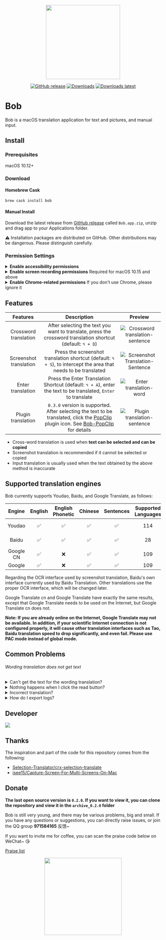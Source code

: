 <p align="center">
  <img src="https://cdn.jsdelivr.net/gh/ripperhe/oss@master/2019/1222/bob-logo.png" width=240 />
</p>
<p align="center">
	<a href="https://github.com/ripperhe/Bob/releases/latest"><img src="https://img.shields.io/github/v/release/ripperhe/Bob?logo=github" alt="GitHub release" /></a>
	<a href="https://github.com/ripperhe/Bob/releases/latest"><img src="https://img.shields.io/github/downloads/ripperhe/Bob/total" alt="Downloads" /></a>
	<a href="https://github.com/ripperhe/Bob/releases/latest"><img src="https://img.shields.io/github/downloads/ripperhe/Bob/latest/total" alt="Downloads latest" /></a>
</p>

# Bob

Bob is a macOS translation application for text and pictures, and manual input.

## Install

### Prerequisites

macOS 10.12+

### Download

#### Homebrew Cask

```sh
brew cask install bob
```

#### Manual Install

Download the latest release from [GitHub release](https://github.com/ripperhe/Bob/releases) called `Bob.app.zip`, unzip and drag app to your Applications folder.

⚠️ Installation packages are distributed on GitHub. Other distributions may be dangerous. Please distinguish carefully.

### Permission Settings

<details>
<summary><strong>Enable accessibility permissions</strong></summary><br>
<p>
<p>The first you use <strong>word translation</strong> the following dialog will appear, click <code>Open System Preferences</code>, and enable Bob</p>
<p><img src="https://cdn.jsdelivr.net/gh/ripperhe/oss@master/2020/0117/辅助功能弹窗.png" alt="Accessibility popup" width=500 /></p>
<p>If you accidentally decline it, open System Preferences > Security & Privacy > Privacy > Accessibility and make sure Bob is checked</p>
<p>If there is no pop-up box requesting permissions, click the <code>+</code> number on this page, enter the application folder and select Bob, click <code>Open</code>, and enable Bob</p>
<p><img src="https://cdn.jsdelivr.net/gh/ripperhe/oss@master/2020/0117/辅助功能设置.png" alt="Accessibility settings" width=600 /></p>
</p>
</details>

<details>
<summary><strong>Enable screen recording permissions</strong> Required for macOS 10.15 and above</summary><br>
<p>
<p>When using <strong>Screenshot Translation</strong> for the first time, the following prompt will pop-up, click <code>Open system preferences</code>, and enable Bob</p>
<p><img src="https://cdn.jsdelivr.net/gh/ripperhe/oss@master/2020/0117/屏幕录制弹窗.png" alt="Screen recording popup" width=500 /></p>
<p>If you accidentally decline it, open System Preferences > Security & Privacy > Privacy > Screen Recording and make sure Bob is checked</p>
<p>If there is no pop-up box requesting permissions, click the <code>+</code> number on this page, enter the application folder and select Bob, click <code>Open</code>, and enable Bob</p>
<p><img src="https://cdn.jsdelivr.net/gh/ripperhe/oss@master/2020/0117/屏幕录制设置.png" alt="Screen recording settings" width=600 /></p>
</p>
</details>

<details>
<summary><strong>Enable Chrome-related permissions</strong> If you don't use Chrome, please ignore it</summary><br>
<p>
<p>If you use the Chrome browser, in order to make Bob’s word extraction experience in Chrome closer to the web plugin, please enable the following permissions:</p>
<p>1. Turn on <code>Allow JavaScript in Apple Events</code> in Chrome menu bar > View > Developer</p>
<p><img src="https://cdn.jsdelivr.net/gh/ripperhe/oss@master/2020/0316/chrome设置.png" alt="Chrome settings" width=600 /></p>
<p>2. The first time you use <strong>Crossword Translation</strong> in Chrome, the following popup window should appear, click "OK" (the popup window will only appear once, unless you reset the automation permissions)</p>
<p><img src="https://cdn.jsdelivr.net/gh/ripperhe/oss@master/2020/0316/自动化Chrome弹窗.png" alt="Automated Chrome popup" width=500 /></p>
<p>3. After processing the popup, go to System Preferences > Security & Privacy > Privacy > Automation You should see the following options, please make sure they are checked</p>
<p><img src="https://cdn.jsdelivr.net/gh/ripperhe/oss@master/2020/0316/自动化Chrome设置.png" alt="Automated Chrome settings" width=600 /></p>
</p>
</details>

## Features

| Features | Description | Preview |
| :---: | :---: | :---: |
| Crossword translation | After selecting the text you want to translate, press the crossword translation shortcut (default: `⌥ + D`) | ![Crossword translation-sentence](https://cdn.jsdelivr.net/gh/ripperhe/oss@master/2020/0117/划词翻译-句子.gif) |
| Screenshot translation | Press the screenshot translation shortcut (default: `⌥ + S`), to intercept the area that needs to be translated | ![Screenshot Translation-Sentence](https://cdn.jsdelivr.net/gh/ripperhe/oss@master/2020/0117/截图翻译-句子.gif) |
| Enter translation | Press the Enter Translation Shortcut (default: `⌥ + A`), enter the text to be translated, `Enter` to translate | ![Enter translation-word](https://cdn.jsdelivr.net/gh/ripperhe/oss@master/2020/0117/输入翻译-单词.gif) |
| Plugin translation | `0.3.0` version is supported. After selecting the text to be translated, click the [PopClip](https://pilotmoon.com/popclip/) plugin icon.  See [Bob-PopClip](https://github.com/ripperhe/Bob-PopClip) for details | ![Plugin translation-sentence](https://cdn.jsdelivr.net/gh/ripperhe/oss@master/2020/0117/插件翻译-句子.gif) |

* Cross-word translation is used when **text can be selected and can be copied**
* Screenshot translation is recommended if it cannot be selected or copied
* Input translation is usually used when the text obtained by the above method is inaccurate

## Supported translation engines

Bob currently supports Youdao, Baidu, and Google Translate, as follows:

| Engine | English | English Phonetic | Chinese | Sentences | Supported Languages | Internet Access |
| :---: | :---: | :---: | :---: | :---: | :---: | :---: |
| Youdao | ✅ | ✅ | ✅ | ✅ | 114 | No need |
| Baidu | ✅ | ✅ | ✅ | ✅ | 28 | No need |
| Google CN | ✅ | ❌ | ✅ | ✅ | 109 | No need |
| Google | ✅ | ❌ | ✅ | ✅ | 109 | Need |

Regarding the OCR interface used by screenshot translation, Baidu's own interface currently used by Baidu Translation. Other translations use the proper OCR interface, which will be changed later.

Google Translate cn and Google Translate have exactly the same results, except that Google Translate needs to be used on the Internet, but Google Translate cn does not.

**Note: If you are already online on the Internet, Google Translate may not be available. In addition, if your scientific Internet connection is not configured properly, it will cause other translation interfaces such as Tao, Baidu translation speed to drop significantly, and even fail. Please use PAC mode instead of global mode.**

## Common Problems

<h6>Wording translation does not get text</h6>
<details>
<summary>Can't get the text for the wording translation?</summary><br>
<p>
<p>The wording translation is essentially issuing the <code>⌘ + C</code> key combination to copy the selected text, and then get the text from the clipboard for translation. Please ensure that the following conditions are met:</p>
<ol>
<li>Text selected</li>
<li>Accessibility permissions are enabled (there is an opening method in front of the article)</li>
<li>Selected text can be copied</li>
<li>The shortcut for copying text in current software is <code>⌘ + C</code> (Some software <code>⌘ + C</code> have different meanings)</li>
<li>Current software can copy text quickly after pressing <code>⌘ + C</code> (for example, the "Books" app that comes with the system will be stuck after pressing <code>⌘ + C</code> After a while, it is likely to lead to failure in word picking)</li>
</ol>
<p>Some software or websites will append some information after copying the text, so sometimes the obtained text and the selected one may be different.</p>
</p>
</details>

<details>
<summary>Nothing happens when I click the read button?</summary><br>
<p>After clicking the read button, a network request will be made for audio playback. If there is no response, the sentence may be too long and the loading will be slow. Of course, it may also be a BUG. Later, I will consider some UI tips after clicking.</p>
</details>

<details>
<summary>Incorrect translation?</summary><br>
<p>
<table>
<thead>
<tr>
<th style="text-align: center">Error description</th>
<th style="text-align: center">Possible reasons</th>
<th style="text-align: center">Suggestions</th>
</tr>
</thead>
<tbody>
<tr>
<td style="text-align: center">"Translating" is displayed for the first time</td>
<td style="text-align: center">After the software is used for the first time, it may be acquiring tokens, which will be relatively slower.</td>
<td style="text-align: center">It is recommended to wait or restart the software</td>
</tr>
<tr>
<td style="text-align: center">Always show "In Translation" or "Exception Request"</td>
<td style="text-align: center">It may be a network problem or caused by scientific Internet software</td>
<td style="text-align: center">It is recommended to check the network and scientific Internet software settings</td>
</tr>
<tr>
<td style="text-align: center">"Interface exception"</td>
<td style="text-align: center">The request may be too frequent, or the current translation source of the query text is not supported</td>
<td style="text-align: center">Suggest to try again or switch translation source</td>
</tr>
<tr>
<td style="text-align: center">"Data parsing error"</td>
<td style="text-align: center">It may be an API change of the corresponding translation source or the extreme case of the translation result is not covered by the software</td>
<td style="text-align: center">It is recommended to switch the translation source, report the bug and wait for the software update</td>
</tr>
</tbody>
</table>
<p>Of course, you can try <strong>switch translation source</strong> and <strong>restart Bob</strong> for all issues.</p>
</p>
</details>

<details>
<summary>How do I export logs?</summary><br>
<p>Click the menu bar icon and select <code>Help-Export Log</code></p>
</details>

## Developer

<a href="https://github.com/ripperhe/Bob/graphs/contributors"><img src="https://opencollective.com/bob_/contributors.svg?width=890&button=false" /></a>

## Thanks

The inspiration and part of the code for this repository comes from the following:

* [Selection-Translator/crx-selection-translate](https://github.com/Selection-Translator/crx-selection-translate)
* [isee15/Capture-Screen-For-Multi-Screens-On-Mac](https://github.com/isee15/Capture-Screen-For-Multi-Screens-On-Mac)

## Donate

**The last open source version is `0.2.0`. If you want to view it, you can clone the repository and view it in the `archive_0.2.0` folder**

Bob is still very young, and there may be various problems, big and small. If you have any questions or suggestions, you can directly raise issues, or join the QQ group **971584165** 反馈~

If you want to invite me for coffee, you can scan the praise code below on WeChat~ 😘

[Praise list](RewardList.md)

<p align="center">
	<img src="https://cdn.jsdelivr.net/gh/ripperhe/oss@master/2020/0105/ripper_wechat.JPG" width=250 />
</p>
